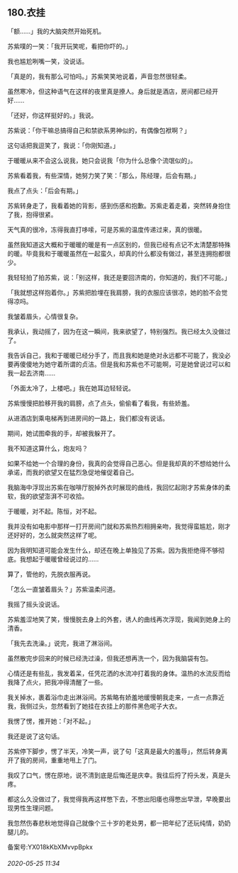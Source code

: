## 180.衣挂
「额……」我的大脑突然开始死机。


苏紫噗的一笑：「我开玩笑呢，看把你吓的。」


我也尴尬咧嘴一笑，没说话。


「真是的，我有那么可怕吗。」苏紫笑笑地说着，声音忽然很轻柔。


虽然寒冷，但这种语气在这样的夜里真是撩人。身后就是酒店，房间都已经开好……


「还好，你这样挺好的。」我说。


苏紫说：「你干嘛总搞得自己和禁欲系男神似的，有偶像包袱啊？」


这句话把我逗笑了，我说：「你刚知道。」


于暖暖从来不会这么说我，她只会说我「你为什么总像个流氓似的」。


苏紫看着我，有些深情，她努力笑了笑：「那么，陈经理，后会有期。」


我点了点头：「后会有期。」


苏紫转身走了，我看着她的背影，感到伤感和抱歉。苏紫走着走着，突然转身抱住了我，抱得很紧。


天气真的很冷，冻得我直打哆嗦，可是苏紫的温度传递过来，真的很暖。


虽然我知道这大概和于暖暖的暖是有一点区别的，但我已经有点记不太清楚那特殊的暖。毕竟我和于暖暖虽然在一起蛮久，却真的什么都没有做过，甚至连拥抱都很少。


我轻轻拍了拍苏紫，说：「别这样，我还是要回济南的，你知道的，我们不可能。」


「我就想这样抱着你。」苏紫把脸埋在我肩膀，我的衣服应该很凉，她的脸不会觉得凉吗。


我皱着眉头，心情很复杂。


我承认，我动摇了，因为在这一瞬间，我来欲望了，特别强烈。我已经太久没做过了。


我告诉自己，我和于暖暖已经分手了，而且我和她是绝对永远都不可能了，我没必要再傻傻地为她守着所谓的贞洁。但是我和苏紫也不可能啊，可是她曾说过可以和我一起去济南……


「外面太冷了，上楼吧。」我在她耳边轻轻说。


苏紫慢慢把脸移开我的肩膀，点了点头，偷偷看了看我，有些娇羞。


从进酒店到乘电梯再到进房间的一路上，我们都没有说话。


期间，她试图牵我的手，却被我躲开了。


我不知道这算什么，炮友吗？


如果不给她一个合理的身份，我真的会觉得自己恶心。但是我却真的不想给她什么承诺，而我的欲望又在猛烈急促地催促着自己。


我脑海中浮现出苏紫在咖啡厅脱掉外衣时展现的曲线，我回忆起刚才苏紫身体的柔软，我的欲望澎湃不可收拾。


于暖暖，对不起。陈恒，对不起。


我并没有如电影中那样一打开房间门就和苏紫热烈相拥亲吻，我觉得蛮尴尬，刚才还好好的，怎么就突然这样了呢。


因为我明知道可能会发生什么，却还在晚上单独见了苏紫。因为我拒绝得不够彻底。我想起于暖暖曾经说过的……


算了，管他的，先脱衣服再说。


「怎么一直皱着眉头？」苏紫温柔问道。


我摇了摇头没说话。


苏紫羞涩地笑了笑，慢慢脱去身上的外套，诱人的曲线再次浮现，我闻到她身上的清香。


「我先去洗澡。」说完，我进了淋浴间。


虽然散完步回来的时候已经洗过澡，但我还想再洗一个，因为我脑袋有包。


心情还是有些乱，我发着呆，任凭花洒的水流冲打着我的身体。温热的水流反而给我降了点火，把我冲得清醒了一些。


我关掉水，裹着浴巾走出淋浴间。苏紫略有娇羞地缓慢朝我走来，一点一点靠近我，我侧过头，忽然看到了她挂在衣挂上的那件黑色呢子大衣。


我愣了愣，推开她：「对不起。」


我还是说了这句话。


苏紫停下脚步，愣了半天，冷笑一声，说了句「这真是最大的羞辱」，然后转身离开了我的房间，重重地甩上了门。


我叹了口气，愣在原地，说不清到底是后悔还是庆幸。我往后捋了捋头发，真是头疼。


都这么久没做过了，我觉得我再这样憋下去，不憋出阳痿也得憋出早泄，早晚要出现男性生理问题。


我忽然伤春悲秋地觉得自己就像个三十岁的老处男，都一把年纪了还玩纯情，奶奶腿儿的。


备案号:YX018kKbXMvvpBpkx


###### 2020-05-25 11:34
